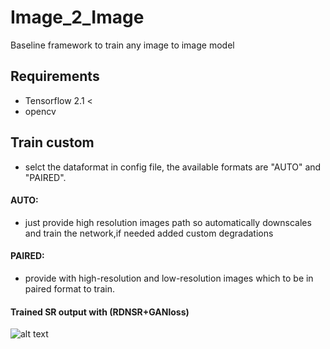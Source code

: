 # Image_2_Image
Baseline framework to train any image to image model

## Requirements
* Tensorflow 2.1 <
* opencv

## Train custom
* selct the dataformat in config file, the available formats are "AUTO" and "PAIRED".
#### AUTO:
* just provide high resolution images path so automatically downscales and train the network,if needed added custom degradations
#### PAIRED:
* provide with high-resolution and low-resolution images which to be in paired format to train. 


#### Trained SR output with (RDNSR+GANloss)
![alt text](https://github.com/anish9/Image_2_Image/blob/master/asset/i1.png)

